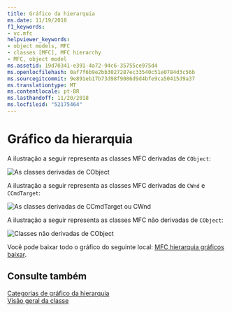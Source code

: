 ```yaml
---
title: Gráfico da hierarquia
ms.date: 11/19/2018
f1_keywords:
- vc.mfc
helpviewer_keywords:
- object models, MFC
- classes [MFC], MFC hierarchy
- MFC, object model
ms.assetid: 19d70341-e391-4a72-94c6-35755ce975d4
ms.openlocfilehash: 0af7f6b9e2bb3027287ec33540c51e0784d3c56b
ms.sourcegitcommit: 9e891eb17b73d98f9086d9d4bfe9ca50415d9a37
ms.translationtype: MT
ms.contentlocale: pt-BR
ms.lasthandoff: 11/20/2018
ms.locfileid: "52175464"
---
```

# <a name="hierarchy-chart"></a>Gráfico da hierarquia

A ilustração a seguir representa as classes MFC derivadas de `CObject`:

![As classes derivadas de CObject](../mfc/media/mfc_hierarchy_chart1of3.png  "Classes derivadas de CObject")

A ilustração a seguir representa as classes MFC derivadas de `CWnd` e `CCmdTarget`:

![As classes derivadas de CCmdTarget ou CWnd](../mfc/media/mfc_hierarchy_chart2of3.png "as Classes derivadas de CCmdTarget ou CWnd")

A ilustração a seguir representa as classes MFC não derivadas de `CObject`:

![Classes não derivadas de CObject](../mfc/media/mfc_hierarchy_chart3of3.png "Classes não derivadas de CObject")

Você pode baixar todo o gráfico do seguinte local: [MFC hierarquia gráficos baixar](https://aka.ms/hxgg8e).

## <a name="see-also"></a>Consulte também

[Categorias de gráfico da hierarquia](../mfc/hierarchy-chart-categories.md)<br/>
[Visão geral da classe](../mfc/class-library-overview.md)
